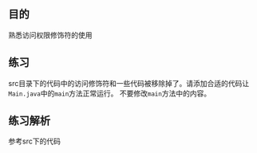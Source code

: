 ## 目的
熟悉访问权限修饰符的使用

## 练习
src目录下的代码中的访问修饰符和一些代码被移除掉了。请添加合适的代码让`Main.java`中的`main`方法正常运行。
不要修改`main`方法中的内容。

## 练习解析
参考src下的代码
